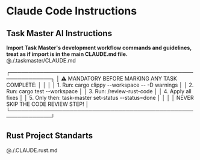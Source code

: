 # Claude Code Instructions

## Task Master AI Instructions
**Import Task Master's development workflow commands and guidelines, treat as if import is in the main CLAUDE.md file.**
@./.taskmaster/CLAUDE.md

┌─────────────────────────────────────────────────────────────┐
│ ⚠️  MANDATORY BEFORE MARKING ANY TASK COMPLETE:            │
│                                                             │
│ 1. Run: cargo clippy --workspace -- -D warnings            │
│ 2. Run: cargo test --workspace                             │
│ 3. Run: /review-rust-code                                  │
│ 4. Apply all fixes                                         │
│ 5. Only then: task-master set-status --status=done         │
│                                                             │
│ NEVER SKIP THE CODE REVIEW STEP!                           │
└─────────────────────────────────────────────────────────────┘

## Rust Project Standarts

@./.CLAUDE.rust.md
